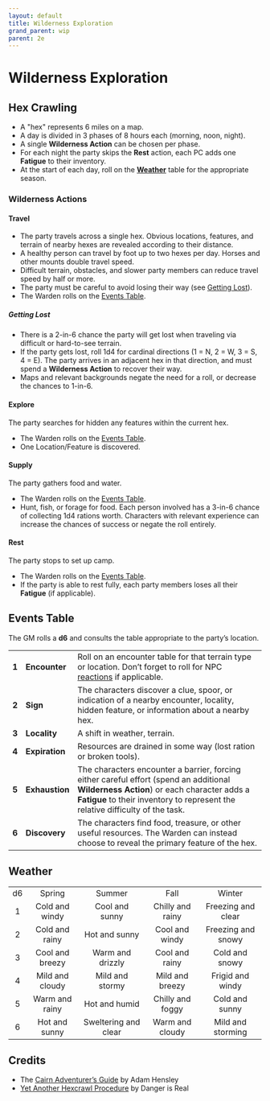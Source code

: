 ```yaml
---
layout: default
title: Wilderness Exploration
grand_parent: wip
parent: 2e
---
```


# Wilderness Exploration

## Hex Crawling
- A "hex" represents 6 miles on a map. 
- A day is divided in 3 phases of 8 hours each (morning, noon, night).
- A single **Wilderness Action** can be chosen per phase. 
- For each night the party skips the **Rest** action, each PC adds one **Fatigue** to their inventory.
- At the start of each day, roll on the [**Weather**](#weather) table for the appropriate season.

### Wilderness Actions
#### Travel
- The party travels across a single hex. Obvious locations, features, and terrain of nearby hexes are revealed according to their distance.
- A healthy person can travel by foot up to two hexes per day. Horses and other mounts double travel speed.
- Difficult terrain, obstacles, and slower party members can reduce travel speed by half or more.
- The party must be careful to avoid losing their way (see [Getting Lost](#getting-lost)).
- The Warden rolls on the [Events Table](#events-table).

##### Getting Lost
- There is a 2-in-6 chance the party will get lost when traveling via difficult or hard-to-see terrain.
- If the party gets lost, roll 1d4 for cardinal directions (1 = N, 2 = W, 3 = S, 4 = E). The party arrives in an adjacent hex in that direction, and must spend a **Wilderness Action** to recover their way.
- Maps and relevant backgrounds negate the need for a roll, or decrease the chances to 1-in-6.

#### Explore
The party searches for hidden any features within the current hex.
- The Warden rolls on the [Events Table](#events-table).
- One Location/Feature is discovered.

#### Supply
The party gathers food and water.
- The Warden rolls on the [Events Table](#events-table).
- Hunt, fish, or forage for food. Each person involved has a 3-in-6 chance of collecting 1d4 rations worth. Characters with relevant experience can increase the chances of success or negate the roll entirely. 

#### Rest
The party stops to set up camp.
- The Warden rolls on the [Events Table](#events-table).
- If the party is able to rest fully, each party members loses all their **Fatigue** (if applicable).

## Events Table 
The GM rolls a **d6** and consults the table appropriate to the party’s location.

|                         |                  |             |
| ----------------------- | ---------------- | ----------- |
|  **1** |  **Encounter** | Roll on an encounter table for that terrain type or location. Don’t forget to roll for NPC [reactions](#/cairn-srd/#reactions) if applicable. |
|  **2** | **Sign**  | The characters discover a clue, spoor, or indication of a nearby encounter, locality, hidden feature, or information about a nearby hex.   |
|  **3** | **Locality**  | A shift in weather, terrain.   |
|  **4** | **Expiration**  | Resources are drained in some way (lost ration or broken tools).   |
|  **5** | **Exhaustion** |  The characters encounter a barrier, forcing either careful effort (spend an additional **Wilderness Action**) or each character adds a **Fatigue** to their inventory to represent the relative difficulty of the task.
|  **6** | **Discovery** | The characters find food, treasure, or other useful resources. The Warden can instead choose to reveal the primary feature of the hex.  |

## Weather

| | | | | |
| :-----: | :--: | :-----: | :--: | :--: |
| d6   | Spring                    | Summer                | Fall               | Winter                |
| 1    | Cold and windy            | Cool and sunny        | Chilly and rainy   | Freezing and clear    |
| 2    | Cold and rainy            | Hot and sunny         | Cool and windy     | Freezing and snowy    |
| 3    | Cool and breezy           | Warm and drizzly      | Cool and rainy     | Cold and snowy        |
| 4    | Mild and cloudy           | Mild and stormy       | Mild and breezy    | Frigid and windy      |
| 5    | Warm and rainy            | Hot and humid         | Chilly and foggy   | Cold and sunny        |
| 6    | Hot and sunny             | Sweltering and clear  | Warm and cloudy    | Mild and storming     |

## Credits
- The [Cairn Adventurer’s Guide](https://adamhensley.itch.io/cairn-adventurers-guide) by Adam Hensley
- [Yet Another Hexcrawl Procedure](https://dangerisreal.blogspot.com/2021/08/yet-another-hexcrawl-procedure-there-is.html) by Danger is Real